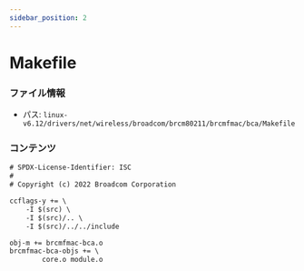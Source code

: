 ```yaml
---
sidebar_position: 2
---
```

# Makefile

### ファイル情報

- パス: `linux-v6.12/drivers/net/wireless/broadcom/brcm80211/brcmfmac/bca/Makefile`

### コンテンツ

```txt
# SPDX-License-Identifier: ISC
#
# Copyright (c) 2022 Broadcom Corporation

ccflags-y += \
	-I $(src) \
	-I $(src)/.. \
	-I $(src)/../../include

obj-m += brcmfmac-bca.o
brcmfmac-bca-objs += \
		core.o module.o

```
